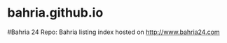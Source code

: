 bahria.github.io
================
#Bahria 24
Repo: Bahria listing index hosted on http://www.bahria24.com
